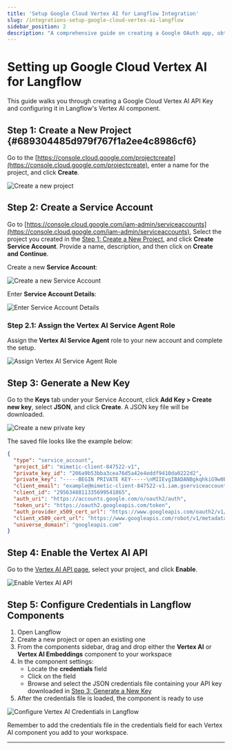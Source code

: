 ```yaml
---
title: 'Setup Google Cloud Vertex AI for Langflow Integration'
slug: /integrations-setup-google-cloud-vertex-ai-langflow
sidebar_position: 2
description: "A comprehensive guide on creating a Google OAuth app, obtaining tokens, and integrating them with Langflow's Google components."
---
```


# Setting up Google Cloud Vertex AI for Langflow

This guide walks you through creating a Google Cloud Vertex AI API Key and configuring it in Langflow's Vertex AI component.

## Step 1: Create a New Project {#689304485d979f767f1a2ee4c8986cf6}

Go to the [https://console.cloud.google.com/projectcreate](https://console.cloud.google.com/projectcreate), enter a name for the project, and click **Create**.

![Create a new project](/img/google/create-a-new-project.png)

## Step 2: Create a Service Account

Go to [https://console.cloud.google.com/iam-admin/serviceaccounts](https://console.cloud.google.com/iam-admin/serviceaccounts), Select the project you created in the [Step 1: Create a New Project](#689304485d979f767f1a2ee4c8986cf6), and click **Create Service Account**. Provide a name, description, and then click on **Create and Continue**.

Create a new **Service Account**:

![Create a new Service Account](/img/google/create-a-new-service-account.png)

Enter **Service Account Details**:

![Enter Service Account Details](/img/google/enter-service-account-details.png)

### Step 2.1: Assign the Vertex AI Service Agent Role

Assign the **Vertex AI Service Agent** role to your new account and complete the setup.

![Assign Vertex AI Service Agent Role](/img/google/assing-vertex-ai-service-agent-role.gif)

## Step 3: Generate a New Key

Go to the **Keys** tab under your Service Account, click **Add Key > Create new key**, select **JSON**, and click **Create**. A JSON key file will be downloaded.

![Create a new private key](/img/google/create-a-new-private-key.gif)

The saved file looks like the example below:

```json
{
  "type": "service_account",
  "project_id": "mimetic-client-847522-v1",
  "private_key_id": "206a9b53bba3cea76d5a42e4eddf9410da0222d2",
  "private_key": "-----BEGIN PRIVATE KEY-----\nMIIEvgIBADANBgkqhkiG9w0BAQEFAASCBKgwggSkAgEAAoIBAQDJd4y2kAfjMjIL\nuqN3fecSmrAPgxGb9q1cSf/DYnppDQv7Co7hLxD/nWHLrP5Q++Yte0IJbdIjWJOb\nfhjlkjasd152as65T7asd8z4w9vwHS03cyCcIPijujzainWEL8HgQrj8/0FSAKBd\nfhjlkjasd152as65T7asd8WlUfkrjIGUAL6psr7IOfhLuyvRS9WiYrUFvV2Hdivr\nasd846f6545NZzXOJtuZd9Wk5TSo5exO8EKNHLNUU2F7HC9KAAIXb\n3546asd656873xZt75sVubOnlPj68R4UsIl2OLFMXM12cIGwRYj2vg/\n6579ads654dasd32168L4RT9GwJGCmgE+6ZU05wvwCJtpqnfD4p9cDiK0hrL\nfhjlkjasd152as65T7asd5JjO0E8whBQKBgQD9GRXUNG8OO3BZvEOZCYE3PDP9Yc\nasd315465132a1sd6544IcVSOqfiB0/ELPjPt8V4hjEcpkdQsiSYZLbM87mQcB\n-----END PRIVATE KEY-----\n",
  "client_email": "example@mimetic-client-847522-v1.iam.gserviceaccount.com",
  "client_id": "2956348811335699541865",
  "auth_uri": "https://accounts.google.com/o/oauth2/auth",
  "token_uri": "https://oauth2.googleapis.com/token",
  "auth_provider_x509_cert_url": "https://www.googleapis.com/oauth2/v1/certs",
  "client_x509_cert_url": "https://www.googleapis.com/robot/v1/metadata/x509/example%40mimetic-client-847522-v1.iam.gserviceaccount.com",
  "universe_domain": "googleapis.com"
}
```

## Step 4: Enable the Vertex AI API

Go to the [Vertex AI API page](https://console.cloud.google.com/marketplace/product/google/aiplatform.googleapis.com), select your project, and click **Enable**.

![Enable Vertex AI API](/img/google/enable-vertex-ai-api.png)

## Step 5: Configure Credentials in Langflow Components

1. Open Langflow
2. Create a new project or open an existing one
3. From the components sidebar, drag and drop either the **Vertex AI** or **Vertex AI Embeddings** component to your workspace
4. In the component settings:
   - Locate the **credentials** field
   - Click on the field
   - Browse and select the JSON credentials file containing your API key downloaded in [Step 3: Generate a New Key](#step-3-generate-a-new-key)
5. After the credentials file is loaded, the component is ready to use

![Configure Vertex AI Credentials in Langflow](/img/google/configure-vertex-ai-credentials-in-langflow.gif)

Remember to add the credentials file in the credentials field for each Vertex AI component you add to your workspace.

---
